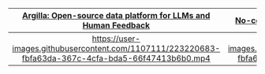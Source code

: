 |                                     [Argilla: Open-source data platform for LLMs and Human Feedback](https://github.com/argilla-io/argilla)                                      |                                  [No-code: Train SOTA NLP models using AutoTrain](https://www.argilla.io/blog/argilla-meets-autotrain)                                   |                                      [Huggin Face Spaces: Deploy Argilla on Spaces](https://huggingface.co/new-space?template=argilla/argilla-template-space)                                       |
| :-------------------------------------------------------------------------------------------------------------------------------------------------: | :-------------------------------------------------------------------------------------------------------------------------------------------------: | :-------------------------------------------------------------------------------------------------------------------------------------------------: |
| https://user-images.githubusercontent.com/1107111/223220683-fbfa63da-367c-4cfa-bda5-66f47413b6b0.mp4 | https://user-images.githubusercontent.com/1107111/223220683-fbfa63da-367c-4cfa-bda5-66f47413b6b0.mp4 | https://user-images.githubusercontent.com/1107111/223220683-fbfa63da-367c-4cfa-bda5-66f47413b6b0.mp4 |
